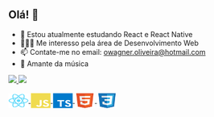 ## Olá! 👋

- 🌱 Estou atualmente estudando React e React Native
- 👨🏽‍💻 Me interesso pela área de Desenvolvimento Web
- 📫 Contate-me no email: owagner.oliveira@hotmail.com
- 🎵 Amante da música

<div>
  <a href="https://github.com/o-wagner">
    <img height="180em" src="https://github-readme-stats.vercel.app/api?username=o-wagner&show_icons=true&theme=radical&include_all_commits=true&count_private=true&hide_border=true"/>
    <img height="180em" src="https://github-readme-stats.vercel.app/api/top-langs/?username=o-wagner&layout=compact&langs_count=16&theme=radical&hide_border=true"/>   
</div>
  
  <div style="display: inline_block"><br>
  <img align="center" alt="wagner-React" height="30" width="40" src="https://raw.githubusercontent.com/devicons/devicon/master/icons/react/react-original.svg">
  <img align="center" alt="wagner-Js" height="30" width="40" src="https://raw.githubusercontent.com/devicons/devicon/master/icons/javascript/javascript-plain.svg">
  <img align="center" alt="wagner-Ts" height="30" width="40" src="https://raw.githubusercontent.com/devicons/devicon/master/icons/typescript/typescript-plain.svg">
  <img align="center" alt="wagner-HTML" height="30" width="40" src="https://raw.githubusercontent.com/devicons/devicon/master/icons/html5/html5-original.svg">
  <img align="center" alt="wagner-CSS" height="30" width="40" src="https://raw.githubusercontent.com/devicons/devicon/master/icons/css3/css3-original.svg">
 
</div>
